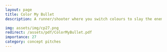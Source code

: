```yaml
---
layout: page
title: Color My Bullet
description: A runner/shooter where you switch colours to slay the enemies!

img: assets/img/cp27.png
redirect: /assets/pdf/ColorMyBullet.pdf
importance: 27
category: concept pitches
---
```


